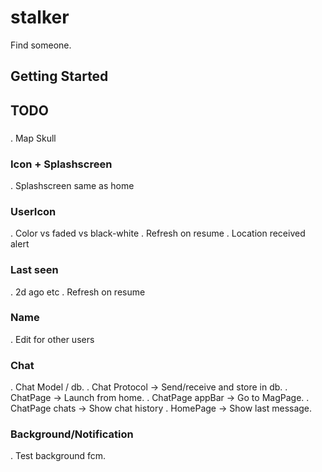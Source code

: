 # stalker

Find someone.

## Getting Started

## TODO

###
. Map Skull

### Icon + Splashscreen
. Splashscreen same as home

### UserIcon
. Color vs faded vs black-white
. Refresh on resume
. Location received alert

### Last seen
. 2d ago etc
. Refresh on resume

### Name
. Edit for other users

### Chat
. Chat Model / db.
. Chat Protocol -> Send/receive and store in db.
. ChatPage -> Launch from home.
. ChatPage appBar -> Go to MagPage.
. ChatPage chats -> Show chat history
. HomePage -> Show last message.


### Background/Notification
. Test background fcm.
